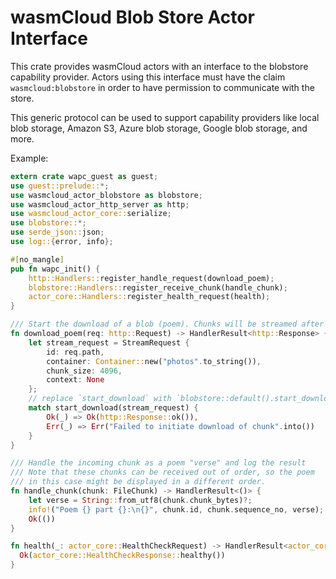 # wasmCloud Blob Store Actor Interface

This crate provides wasmCloud actors with an interface to the blobstore capability provider.
Actors using this interface must have the claim `wasmcloud:blobstore` in order to have
permission to communicate with the store.

This generic protocol can be used to support capability providers like local blob storage,
Amazon S3, Azure blob storage, Google blob storage, and more.

Example:
```rust
extern crate wapc_guest as guest;
use guest::prelude::*;
use wasmcloud_actor_blobstore as blobstore;
use wasmcloud_actor_http_server as http;
use wasmcloud_actor_core::serialize;
use blobstore::*;
use serde_json::json;
use log::{error, info};

#[no_mangle]
pub fn wapc_init() {
    http::Handlers::register_handle_request(download_poem);
    blobstore::Handlers::register_receive_chunk(handle_chunk);
    actor_core::Handlers::register_health_request(health);
}

/// Start the download of a blob (poem). Chunks will be streamed after download begins
fn download_poem(req: http::Request) -> HandlerResult<http::Response> {
    let stream_request = StreamRequest {
        id: req.path,
        container: Container::new("photos".to_string()),
        chunk_size: 4096,
        context: None
    };
    // replace `start_download` with `blobstore::default().start_download`
    match start_download(stream_request) {
        Ok(_) => Ok(http::Response::ok()),
        Err(_) => Err("Failed to initiate download of chunk".into())
    }
}

/// Handle the incoming chunk as a poem "verse" and log the result
/// Note that these chunks can be received out of order, so the poem
/// in this case might be displayed in a different order.
fn handle_chunk(chunk: FileChunk) -> HandlerResult<()> {
    let verse = String::from_utf8(chunk.chunk_bytes)?;
    info!("Poem {} part {}:\n{}", chunk.id, chunk.sequence_no, verse);
    Ok(())
}

fn health(_: actor_core::HealthCheckRequest) -> HandlerResult<actor_core::HealthCheckResponse> {
  Ok(actor_core::HealthCheckResponse::healthy())   
}

```
